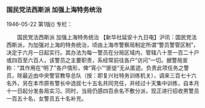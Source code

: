 ### 国民党法西斯派  加强上海特务统治

1946-05-22
第1版()
专栏：

　　国民党法西斯派
    加强上海特务统治
    【新华社延安十九日电】沪讯：国民党法西斯派，为加强对上海的特务统治，顷由上海市警察局制定所谓“警员警管区制”，决定于六月一日起实行。其办法为每一警员在分局区域内，管辖八十至一百二十户或四百至六百人，该警员之主要职责，系经常前往各户“访问”一切。据警局宣称：“其作用在“明了”各户情形，俾“宵小”“匪徒”无从匿迹。负责此项任务之警员，除最近由中央警官教导总队（按：即复兴社特务训练机关），调来三百七十六名外，另在本市原有警长中选拔七十五名共同充任，并经过十天集中训练，自本月十一日起分发各局实习。同时，当局仍感四百余名不敷分派，现正进行招收男警员一百五十名，女警员五十名补充。
